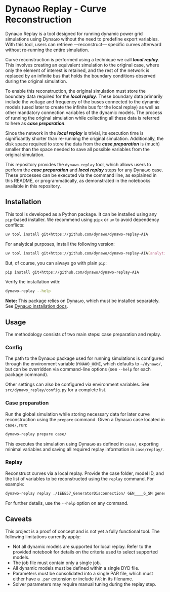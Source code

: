 # Dynaωo Replay - Curve Reconstruction

Dynaωo Replay is a tool designed for running dynamic power grid simulations using Dynaωo without the need to predefine export variables. With this tool, users can retrieve —reconstruct— specific curves afterward without re-running the entire simulation.

Curve reconstruction is performed using a technique we call ***local replay***. This involves creating an equivalent simulation to the original case, where only the element of interest is retained, and the rest of the network is replaced by an infinite bus that holds the boundary conditions observed during the original simulation.

To enable this reconstruction, the original simulation must store the boundary data required for the ***local replay***. These boundary data primarily include the voltage and frequency of the buses connected to the dynamic models (used later to create the infinite bus for the local replay) as well as other mandatory connection variables of the dynamic models. The process of running the original simulation while collecting all these data is referred to here as ***case preparation***.

Since the network in the ***local replay*** is trivial, its execution time is significantly shorter than re-running the original simulation. Additionally, the disk space required to store the data from the ***case preparation*** is (much) smaller than the space needed to save all possible variables from the original simulation.

This repository provides the `dynawo-replay` tool, which allows users to perform the ***case preparation*** and ***local replay*** steps for any Dynaωo case. These processes can be executed via the command line, as explained in this README, or programmatically, as demonstrated in the notebooks available in this repository.

## Installation
This tool is developed as a Python package. It can be installed using any `pip`-based installer. We recommend using `pipx` or `uv` to avoid dependency conflicts:

```sh
uv tool install git+https://github.com/dynawo/dynawo-replay-AIA
```

For analytical purposes, install the following version:

```sh
uv tool install git+https://github.com/dynawo/dynawo-replay-AIA[analytics]
```

But, of course, you can always go with plain `pip`:

```sh
pip install git+https://github.com/dynawo/dynawo-replay-AIA
```

Verify the installation with:

```sh
dynawo-replay --help
```

**Note:** This package relies on Dynaωo, which must be installed separately. See [Dynaωo installation docs](dynawo.com).

## Usage
The methodology consists of two main steps: case preparation and replay.

### Config
The path to the Dynaωo package used for running simulations is configured through the environment variable `DYNAWO_HOME`, which defaults to ```~/dynawo/```, but can be overridden via command-line options (see `--help` for each package command).

Other settings can also be configured via environment variables. See `src/dynawo_replay/config.py` for a complete list.

### Case preparation
Run the global simulation while storing necessary data for later curve reconstruction using the `prepare` command. Given a Dynaωo case located in `case/`, run:

```sh
dynawo-replay prepare case/
```

This executes the simulation using Dynaωo as defined in `case/`, exporting minimal variables and saving all required replay information in `case/replay/`.

### Replay
Reconstruct curves via a local replay. Provide the case folder, model ID, and the list of variables to be reconstructed using the `replay` command. For example:

```sh
dynawo-replay replay ./IEEE57_GeneratorDisconnection/ GEN____6_SM generator_iStatorPu_im generator_iStatorPu_re
```

For further details, use the `--help` option on any command.

## Caveats

This project is a proof of concept and is not yet a fully functional tool. The following limitations currently apply:
- Not all dynamic models are supported for local replay. Refer to the provided notebook for details on the criteria used to select supported models.
- The job file must contain only a single job.
- All dynamic models must be defined within a single DYD file.
- Parameters must be consolidated into a single PAR file, which must either have a `.par` extension or include `PAR` in its filename.
- Solver parameters may require manual tuning during the replay step.